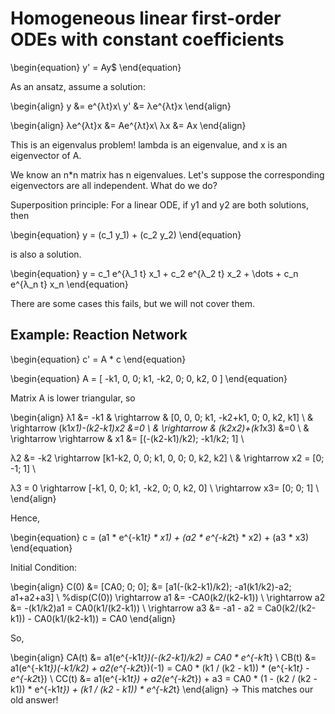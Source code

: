 # Homogeneous linear first-order ODEs with constant coefficients

\begin{equation}
y' = Ay$
\end{equation}

As an ansatz, assume a solution: 

\begin{align}
y &= e^{λt}x\\
y' &= λe^{λt}x
\end{align}

\begin{align}
λe^{λt}x &= Ae^{λt}x\\
λx &= Ax
\end{align}

This is an eigenvalus problem! lambda is an eigenvalue, and x is an eigenvector of A.


We know an n*n matrix has n eigenvalues. Let's suppose the corresponding eigenvectors are all independent. What do we do?


Superposition principle: For a linear ODE, if y1 and y2 are both solutions, then


\begin{equation}
y = (c_1 y_1) + (c_2 y_2) 
\end{equation}

is also a solution.

\begin{equation}
y = c_1 e^{λ_1 t} x_1 + c_2 e^{λ_2 t} x_2 + \dots + c_n e^{λ_n t} x_n
\end{equation}


There are some cases this fails, but we will not cover them.



## Example: Reaction Network

\begin{equation}
c' = A * c
\end{equation}

\begin{equation}
A = [ -k1, 0, 0; k1, -k2, 0; 0, k2, 0 ]
\end{equation}

Matrix A is lower triangular, so

\begin{align}
λ1 &= -k1 & \rightarrow & [0, 0, 0; k1, -k2+k1, 0; 0, k2, k1] \\
& \rightarrow  (k1*x1)-(k2-k1)*x2 &=0 \\
& \rightarrow & (k2*x2)+(k1*x3) &=0 \\
& \rightarrow \rightarrow & x1 &= [(-(k2-k1)/k2); -k1/k2; 1] \\

λ2 &= -k2 \rightarrow  [k1-k2, 0, 0; k1, 0, 0; 0, k2, k2]  \\
& \rightarrow x2 = [0; -1; 1]  \\

λ3 = 0 \rightarrow  [-k1, 0, 0; k1, -k2, 0; 0, k2, 0] \\
\rightarrow x3= [0; 0; 1] \\
\end{align}

Hence,

\begin{equation}
 c = (a1 * e^{-k1*t} * x1) + (a2 * e^{-k2*t} * x2) + (a3 * x3) 
\end{equation}

Initial Condition:

\begin{align}
C(0) &= [CA0; 0; 0];  &= [a1(-(k2-k1)/k2); -a1(k1/k2)-a2; a1+a2+a3] \\
%disp(C(0))
\rightarrow  a1 &= -CA0(k2/(k2-k1))  \\
\rightarrow  a2 &= -(k1/k2)a1 = CA0(k1/(k2-k1)) \\
\rightarrow  a3 &= -a1 - a2 = Ca0(k2/(k2-k1)) - CA0(k1/(k2-k1)) = CA0 
\end{align}

So,

\begin{align}
CA(t) &= a1(e^{-k1*t})(-(k2-k1)/k2) = CA0 * e^{-k1*t}  \\
CB(t) &= a1(e^{-k1*t})(-k1/k2) + a2(e^{-k2*t})(-1) = CA0 * (k1 / (k2 - k1)) * (e^{-k1*t} - e^{-k2*t}) \\
CC(t) &= a1(e^{-k1*t}) + a2(e^{-k2*t}) + a3 = CA0 * (1 - (k2 / (k2 - k1)) * e^{-k1*t}) + (k1 / (k2 - k1)) * e^{-k2*t}
\end{align}
$\rightarrow$ This matches our old answer!

